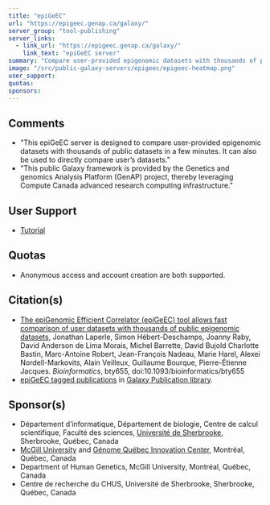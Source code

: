 ```yaml
---
title: "epiGeEC"
url: "https://epigeec.genap.ca/galaxy/"
server_group: "tool-publishing"
server_links: 
  - link_url: "https://epigeec.genap.ca/galaxy/"
    link_text: "epiGeEC server"
summary: "Compare user-provided epigenomic datasets with thousands of public datasets."
image: "/src/public-galaxy-servers/epigeec/epigeec-heatmap.png"
user_support: 
quotas: 
sponsors: 
---
```


## Comments

* "This epiGeEC server is designed to compare user-provided epigenomic datasets with thousands of public datasets in a few minutes. It can also be used to directly compare user’s datasets."
* "This public Galaxy framework is provided by the Genetics and genomics Analysis Platform (GenAP) project, thereby leveraging Compute Canada advanced research computing infrastructure."

## User Support

* [Tutorial](https://epigeec.genap.ca/galaxy/)

## Quotas

* Anonymous access and account creation are both supported.

## Citation(s)

* [The epiGenomic Efficient Correlator (epiGeEC) tool allows fast comparison of user datasets with thousands of public epigenomic datasets](https://doi.org/10.1093/bioinformatics/bty655), Jonathan Laperle, Simon Hébert-Deschamps, Joanny Raby, David Anderson de Lima Morais, Michel Barrette, David Bujold Charlotte Bastin, Marc-Antoine Robert, Jean-François Nadeau, Marie Harel, Alexei Nordell-Markovits, Alain Veilleux, Guillaume Bourque, Pierre-Étienne Jacques. *Bioinformatics*, bty655, doi:10.1093/bioinformatics/bty655
* [epiGeEC tagged publications](https://www.zotero.org/groups/1732893/galaxy/items/tag/%3EepiGeEC) in [Galaxy Publication library](/src/publication-library/index.md).

## Sponsor(s)

* Département d’informatique, Département de biologie, Centre de calcul scientifique, Faculté des sciences, [Université de Sherbrooke](https://www.usherbrooke.ca/), Sherbrooke, Québec, Canada
* [McGill University](https://www.mcgill.ca/) and [Génome Québec Innovation Center](http://gqinnovationcenter.com/index.aspx), Montréal, Québec, Canada
* Department of Human Genetics, McGill University, Montréal, Québec, Canada
* Centre de recherche du CHUS, Université de Sherbrooke, Sherbrooke, Québec, Canada 
